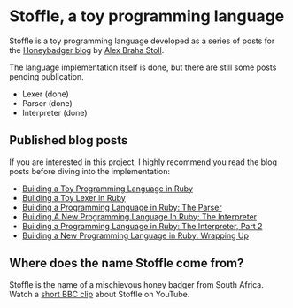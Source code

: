 # Stoffle, a toy programming language

Stoffle is a toy programming language developed as a series of posts for the [Honeybadger blog](https://www.honeybadger.io/blog/) by [Alex Braha Stoll](http://alexbs.com.br/).

The language implementation itself is done, but there are still some posts pending publication.

- Lexer (done)
- Parser (done)
- Interpreter (done)

## Published blog posts

If you are interested in this project, I highly recommend you read the blog posts before diving into the implementation:

- [Building a Toy Programming Language in Ruby](https://www.honeybadger.io/blog/stoffle-introduction/)
- [Building a Toy Lexer in Ruby](https://www.honeybadger.io/blog/building-lexer-ruby/)
- [Building a Programming Language in Ruby: The Parser](https://www.honeybadger.io/blog/ruby-parser-stoffle/)
- [Building A New Programming Language In Ruby: The Interpreter](https://www.honeybadger.io/blog/building-interpreter-ruby/)
- [Building a Programming Language in Ruby: The Interpreter, Part 2](https://www.honeybadger.io/blog/stoffle-interpreter-2/)
- [Building a New Programming Language in Ruby: Wrapping Up](https://www.honeybadger.io/blog/ruby-stoffle-conclusion/)

## Where does the name Stoffle come from?

Stoffle is the name of a mischievous honey badger from South Africa. Watch a [short BBC clip](https://www.youtube.com/watch?v=c36UNSoJenI) about Stoffle on YouTube.
